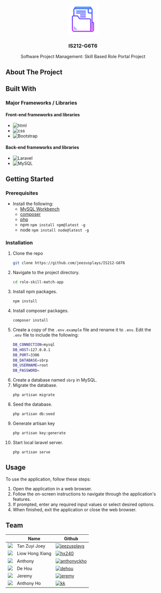 <!-- PROJECT LOGO -->
<br />
<div align="center">
  <a href="https://github.com/jeezusplays/IS212-G6T6">
    <img src="assets/readme_logo.png" alt="Logo" width="100" height="100">
  </a>

<h3 align="center">IS212-G6T6</h3>

  <p align="center">
    Software Project Management: Skill Based Role Portal Project
  </p>
</div>


## About The Project


## Built With
### Major Frameworks / Libraries 

#### Front-end frameworks and libraries
- ![html](https://img.shields.io/badge/HTML5-E34F26.svg?style=for-the-badge&logo=HTML5&logoColor=white)
- ![css](https://img.shields.io/badge/CSS3-1572B6.svg?style=for-the-badge&logo=CSS3&logoColor=white)
- ![Bootstrap](https://img.shields.io/badge/Bootstrap-7952B3.svg?style=for-the-badge&logo=Bootstrap&logoColor=white)

#### Back-end frameworks and libraries
- ![Laravel](https://img.shields.io/badge/Laravel-FF2D20.svg?style=for-the-badge&logo=Laravel&logoColor=white)
- ![MySQL](https://img.shields.io/badge/MySQL-4479A1.svg?style=for-the-badge&logo=MySQL&logoColor=white)

## Getting Started
### Prerequisites
* Install the following:
  * [MySQL Workbench](https://dev.mysql.com/downloads/workbench/)
  * [composer](https://getcomposer.org/download/) 
  * [php](https://www.php.net/downloads)
  * npm `npm install npm@latest -g`
  * node `npm install node@latest -g`

### Installation
1. Clone the repo
   ```sh
   git clone https://github.com/jeezusplays/IS212-G6T6
    ```
2. Navigate to the project directory.
    ```sh
    cd role-skill-match-app
    ```
3. Install npm packages.
    ```sh
    npm install
    ```
4. Install composer packages.
    ```sh
    composer install
    ```
5. Create a copy of the `.env.example` file and rename it to `.env`. Edit the `.env` file to include the following:
    ```sh
    DB_CONNECTION=mysql
    DB_HOST=127.0.0.1
    DB_PORT=3306
    DB_DATABASE=sbrp
    DB_USERNAME=root
    DB_PASSWORD=
    ```
6. Create a database named `sbrp` in MySQL.
7. Migrate the database.
    ```sh
    php artisan migrate
    ```
8. Seed the database.
    ```sh
    php artisan db:seed
    ```
9. Generate artisan key
    ```sh
    php artisan key:generate
    ```
10. Start local laravel server.
    ```sh
    php artisan serve
    ```

## Usage
To use the application, follow these steps:
1. Open the application in a web browser.
2. Follow the on-screen instructions to navigate through the application's features.
3. If prompted, enter any required input values or select desired options.
4. When finished, exit the application or close the web browser.

## Team
|| Name | Github | 
|-----------| ----------- | ----------- | 
|<img src="https://avatars.githubusercontent.com/u/68149788?v=4" width="100"></img>|Tan Zuyi Joey|[![jeezusplays](https://img.shields.io/badge/GitHub-181717.svg?style=for-the-badge&logo=GitHub&logoColor=white)](https://github.com/jeezusplays)|
|<img src="https://avatars.githubusercontent.com/u/111420736?v=4" width="100"></img>|Liow Hong Xiang|[![hx240](https://img.shields.io/badge/GitHub-181717.svg?style=for-the-badge&logo=GitHub&logoColor=white)](https://github.com/hx240)|
|<img src="https://avatars.githubusercontent.com/u/111410622?v=4" width="100"></img>|Anthony|[![anthonyckho](https://img.shields.io/badge/GitHub-181717.svg?style=for-the-badge&logo=GitHub&logoColor=white)](https://github.com/anthonyckho)|
|<img src="https://avatars.githubusercontent.com/u/144538254?v=4" width="100"></img>|De Hou|[![dehou](https://img.shields.io/badge/GitHub-181717.svg?style=for-the-badge&logo=GitHub&logoColor=white)](https://github.com/dehou37)|
|<img src="https://avatars.githubusercontent.com/u/65487985?v=4" width="100"></img>|Jeremy|[![jeremy](https://img.shields.io/badge/GitHub-181717.svg?style=for-the-badge&logo=GitHub&logoColor=white)](https://github.com/jeremygmc)|
|<img src="https://avatars.githubusercontent.com/u/140048767?v=4" width="100"></img>|Anthony Ho|[![kk](https://img.shields.io/badge/GitHub-181717.svg?style=for-the-badge&logo=GitHub&logoColor=white)](https://github.com/kantkawkhin3)|


